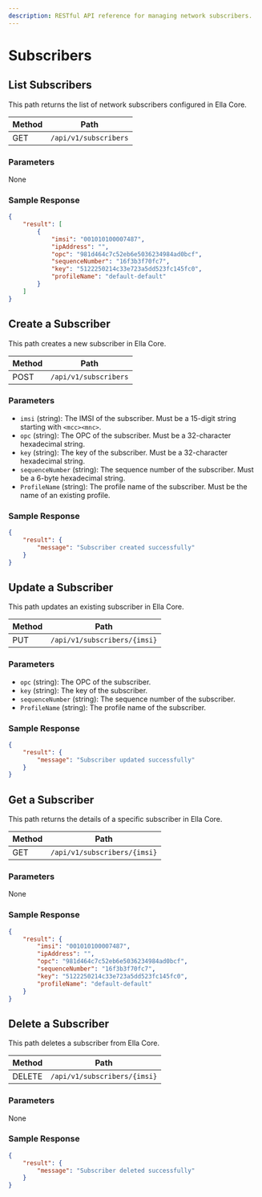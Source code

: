 ```yaml
---
description: RESTful API reference for managing network subscribers.
---
```


# Subscribers

## List Subscribers

This path returns the list of network subscribers configured in Ella Core.


| Method | Path                  |
| ------ | --------------------- |
| GET    | `/api/v1/subscribers` |

### Parameters

None

### Sample Response

```json
{
    "result": [
        {
            "imsi": "001010100007487",
            "ipAddress": "",
            "opc": "981d464c7c52eb6e5036234984ad0bcf",
            "sequenceNumber": "16f3b3f70fc7",
            "key": "5122250214c33e723a5dd523fc145fc0",
            "profileName": "default-default"
        }
    ]
}
```

## Create a Subscriber

This path creates a new subscriber in Ella Core.

| Method | Path                  |
| ------ | --------------------- |
| POST   | `/api/v1/subscribers` |

### Parameters

- `imsi` (string): The IMSI of the subscriber. Must be a 15-digit string starting with `<mcc><mnc>`.
- `opc` (string): The OPC of the subscriber.  Must be a 32-character hexadecimal string.
- `key` (string): The key of the subscriber. Must be a 32-character hexadecimal string.
- `sequenceNumber` (string): The sequence number of the subscriber. Must be a 6-byte hexadecimal string.
- `ProfileName` (string): The profile name of the subscriber. Must be the name of an existing profile.

### Sample Response

```json
{
    "result": {
        "message": "Subscriber created successfully"
    }
}
```

## Update a Subscriber

This path updates an existing subscriber in Ella Core.

| Method | Path                         |
| ------ | ---------------------------- |
| PUT    | `/api/v1/subscribers/{imsi}` |

### Parameters

- `opc` (string): The OPC of the subscriber.
- `key` (string): The key of the subscriber.
- `sequenceNumber` (string): The sequence number of the subscriber.
- `ProfileName` (string): The profile name of the subscriber.

### Sample Response

```json
{
    "result": {
        "message": "Subscriber updated successfully"
    }
}
```

## Get a Subscriber

This path returns the details of a specific subscriber in Ella Core.

| Method | Path                         |
| ------ | ---------------------------- |
| GET    | `/api/v1/subscribers/{imsi}` |

### Parameters

None

### Sample Response

```json
{
    "result": {
        "imsi": "001010100007487",
        "ipAddress": "",
        "opc": "981d464c7c52eb6e5036234984ad0bcf",
        "sequenceNumber": "16f3b3f70fc7",
        "key": "5122250214c33e723a5dd523fc145fc0",
        "profileName": "default-default"
    }
}
```

## Delete a Subscriber

This path deletes a subscriber from Ella Core.

| Method | Path                         |
| ------ | ---------------------------- |
| DELETE | `/api/v1/subscribers/{imsi}` |

### Parameters

None

### Sample Response

```json
{
    "result": {
        "message": "Subscriber deleted successfully"
    }
}
```

